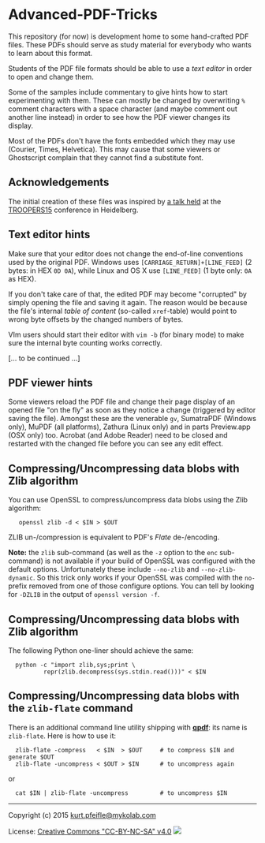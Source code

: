 # Advanced-PDF-Tricks

This repository (for now) is development home to some hand-crafted PDF files.
These PDFs should serve as study material for everybody who wants to learn about this format.

Students of the PDF file formats should be able to use a *text editor* in order to open and change them.

Some of the samples include commentary to give hints how to start experimenting with them.
These can mostly be changed by overwriting `%` comment characters with a space character (and maybe comment out another line instead) in order to see how the PDF viewer changes its display.

Most of the PDFs don't have the fonts embedded which they may use (Courier, Times, Helvetica).
This may cause that some viewers or Ghostscript complain that they cannot find a substitute font.

## Acknowledgements

The initial creation of these files was inspired by [a talk held](https://www.troopers.de/events/troopers15/451_advanced_pdf_tricks_apt_-_a_workshop-style_presentation_to_understand_the_pdf_file_format_/) at the [TROOPERS15](https://www.troopers.de/) conference in Heidelberg.


## Text editor hints

Make sure that your editor does not change the end-of-line conventions used by the original PDF.
Windows uses `[CARRIAGE_RETURN]+[LINE_FEED]` (2 bytes: in HEX `0D 0A`), while Linux and OS X use `[LINE_FEED]` (1 byte only: `0A` as HEX).

If you don't take care of that, the edited PDF may become "corrupted" by simply opening the file and saving it again.
The reason would be because the file's internal *table of content* (so-called `xref`-table) would point to wrong byte offsets by the changed numbers of bytes.

VIm users should start their editor with `vim -b` (for binary mode) to make sure the internal byte counting works correctly.

[... to be continued ...]

## PDF viewer hints

Some viewers reload the PDF file and change their page display of an opened file "on the fly" as soon as they notice a change (triggered by editor saving the file).
Amongst these are the venerable `gv`, SumatraPDF (Windows only), MuPDF (all platforms), Zathura (Linux only) and in parts Preview.app (OSX only) too.
Acrobat (and Adobe Reader) need to be closed and restarted with the changed file before you can see any edit effect.

## Compressing/Uncompressing data blobs with Zlib algorithm

You can use OpenSSL to compress/uncompress data blobs using the Zlib algorithm:

       openssl zlib -d < $IN > $OUT

ZLIB un-/compression is equivalent to PDF's *Flate* de-/encoding.

**Note:** the `zlib` sub-command (as well as the `-z` option to the `enc` sub-command) is not available if your build of OpenSSL was configured with the default options.
Unfortunately these include `--no-zlib` and `--no-zlib-dynamic`.
So this trick only works if your OpenSSL was compiled with the `no-` prefix removed from one of those configure options. You can tell by looking for `-DZLIB` in the output of `openssl version -f`.


## Compressing/Uncompressing data blobs with Zlib algorithm

The following Python one-liner should achieve the same:

      python -c "import zlib,sys;print \
              repr(zlib.decompress(sys.stdin.read()))" < $IN


## Compressing/Uncompressing data blobs with the `zlib-flate` command

There is an additional command line utility shipping with **[qpdf](http://qpdf.sf.net/)**: its name is `zlib-flate`.
Here is how to use it:

      zlib-flate -compress   < $IN  > $OUT     # to compress $IN and generate $OUT
      zlib-flate -uncompress < $OUT > $IN      # to uncompress again

or

      cat $IN | zlib-flate -uncompress         # to uncompress $IN





----

Copyright (c) 2015 <kurt.pfeifle@mykolab.com>

License: [Creative Commons "CC-BY-NC-SA" v4.0](http://creativecommons.org/licenses/by-nc-sa/4.0/)
![](https://i.creativecommons.org/l/by-nc-sa/4.0/88x31.png)

